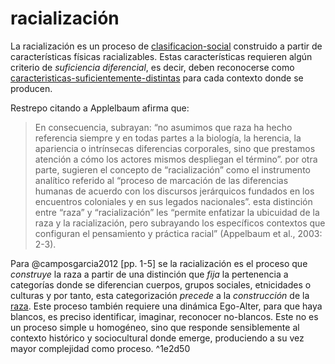 # racialización

La racialización es un proceso de [clasificacion-social](clasificacion-social.md) construido a partir de características físicas racializables. Estas características requieren algún criterio de *suficiencia diferencial*, es decir, deben reconocerse como [caracteristicas-suficientemente-distintas](caracteristicas-suficientemente-distintas.md) para cada contexto donde se producen.

Restrepo citando a Applelbaum afirma que:

 >
 > En consecuencia, subrayan: “no asumimos que raza ha hecho referencia siempre y en todas partes a la biología, la herencia, la apariencia o intrínsecas diferencias corporales, sino que prestamos atención a cómo los actores mismos despliegan el término”. por otra parte, sugieren el concepto de “racialización” como el instrumento analítico referido al “proceso de marcación de las diferencias humanas de acuerdo con los discursos jerárquicos fundados en los encuentros coloniales y en sus legados nacionales”. esta distinción entre “raza” y “racialización” les “permite enfatizar la ubicuidad de la raza y la racialización, pero subrayando los específicos contextos que configuran el pensamiento y práctica racial” (Appelbaum et al., 2003: 2-3).

Para @camposgarcia2012 [pp. 1-5] se la racialización es el proceso que *construye* la raza a partir de una distinción que *fija* la pertenencia a categorías donde se diferencian cuerpos, grupos sociales, etnicidades o culturas y por tanto, esta categorización *precede* a la *construcción* de la [raza](raza.md). Este proceso también requiere una dinámica Ego-Alter, para que haya blancos, es preciso identificar, imaginar, reconocer no-blancos. Este no es un proceso simple u homogéneo, sino que responde sensiblemente al contexto histórico y sociocultural donde emerge, produciendo a su vez mayor complejidad como proceso. ^1e2d50
